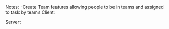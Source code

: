 Notes:
-Create Team features allowing people to be in teams and assigned to task by teams
Client:

Server: